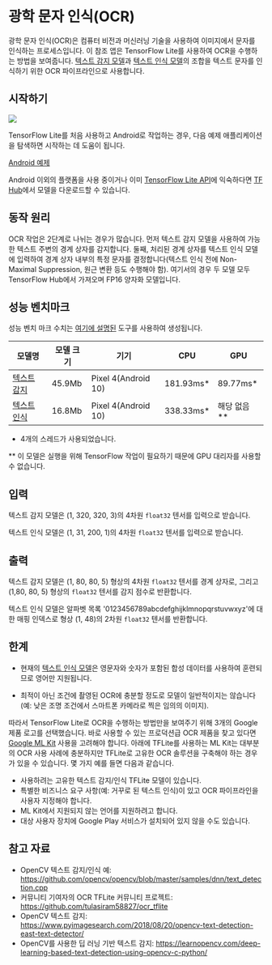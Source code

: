 # 광학 문자 인식(OCR)

광학 문자 인식(OCR)은 컴퓨터 비전과 머신러닝 기술을 사용하여 이미지에서 문자를 인식하는 프로세스입니다. 이 참조 앱은 TensorFlow Lite를 사용하여 OCR을 수행하는 방법을 보여줍니다. [텍스트 감지 모델](https://tfhub.dev/sayakpaul/lite-model/east-text-detector/fp16/1)과 [텍스트 인식 모델](https://tfhub.dev/tulasiram58827/lite-model/keras-ocr/float16/2)의 조합을 텍스트 문자를 인식하기 위한 OCR 파이프라인으로 사용합니다.

## 시작하기


<img src="images/screenshot.gif" class="attempt-right" style="max-width: 300px">

TensorFlow Lite를 처음 사용하고 Android로 작업하는 경우, 다음 예제 애플리케이션을 탐색하면 시작하는 데 도움이 됩니다.

<a class="button button-primary" href="https://github.com/tensorflow/examples/tree/master/lite/examples/optical_character_recognition/android">Android 예제</a>

Android 이외의 플랫폼을 사용 중이거나 이미 [TensorFlow Lite API](https://www.tensorflow.org/api_docs/python/tf/lite)에 익숙하다면 [TF Hub](https://tfhub.dev/)에서 모델을 다운로드할 수 있습니다.

## 동작 원리

OCR 작업은 2단계로 나뉘는 경우가 많습니다. 먼저 텍스트 감지 모델을 사용하여 가능한 텍스트 주변의 경계 상자를 감지합니다. 둘째, 처리된 경계 상자를 텍스트 인식 모델에 입력하여 경계 상자 내부의 특정 문자를 결정합니다(텍스트 인식 전에 Non-Maximal Suppression, 원근 변환 등도 수행해야 함). 여기서의 경우 두 모델 모두 TensorFlow Hub에서 가져오며 FP16 양자화 모델입니다.

## 성능 벤치마크

성능 벤치 마크 수치는 [여기에 설명된](https://www.tensorflow.org/lite/performance/benchmarks) 도구를 사용하여 생성됩니다.

<table>
  <thead>
    <tr>
      <th>모델명</th>
      <th>모델 크기</th>
      <th>기기</th>
      <th>CPU</th>
      <th>GPU</th>
    </tr>
  </thead>
  <tr>
    <td><a href="https://tfhub.dev/sayakpaul/lite-model/east-text-detector/fp16/1">텍스트 감지</a></td>
    <td>45.9Mb</td>
     <td>Pixel 4(Android 10)</td>
     <td>181.93ms*</td>
     <td>89.77ms*</td>
  </tr>
  <tr>
    <td><a href="https://tfhub.dev/tulasiram58827/lite-model/keras-ocr/float16/2">텍스트 인식</a></td>
    <td>16.8Mb</td>
     <td>Pixel 4(Android 10)</td>
     <td>338.33ms*</td>
     <td>해당 없음**</td>
  </tr>
</table>

* 4개의 스레드가 사용되었습니다.

** 이 모델은 실행을 위해 TensorFlow 작업이 필요하기 때문에 GPU 대리자를 사용할 수 없습니다.

## 입력

텍스트 감지 모델은 (1, 320, 320, 3)의 4차원 `float32` 텐서를 입력으로 받습니다.

텍스트 인식 모델은 (1, 31, 200, 1)의 4차원 `float32` 텐서를 입력으로 받습니다.

## 출력

텍스트 감지 모델은 (1, 80, 80, 5) 형상의 4차원 `float32` 텐서를 경계 상자로, 그리고 (1,80, 80, 5) 형상의 `float32` 텐서를 감지 점수로 반환합니다.

텍스트 인식 모델은 알파벳 목록 '0123456789abcdefghijklmnopqrstuvwxyz'에 대한 매핑 인덱스로 형상 (1, 48)의 2차원 `float32` 텐서를 반환합니다.

## 한계

- 현재의 [텍스트 인식 모델](https://tfhub.dev/tulasiram58827/lite-model/keras-ocr/float16/2)은 영문자와 숫자가 포함된 합성 데이터를 사용하여 훈련되므로 영어만 지원됩니다.

- 최적이 아닌 조건에 촬영된 OCR에 충분할 정도로 모델이 일반적이지는 않습니다(예: 낮은 조명 조건에서 스마트폰 카메라로 찍은 임의의 이미지).

따라서 TensorFlow Lite로 OCR을 수행하는 방법만을 보여주기 위해 3개의 Google 제품 로고를 선택했습니다. 바로 사용할 수 있는 프로덕션급 OCR 제품을 찾고 있다면 [Google ML Kit](https://developers.google.com/ml-kit/vision/text-recognition) 사용을 고려해야 합니다. 아래에 TFLite를 사용하는 ML Kit는 대부분의 OCR 사용 사례에 충분하지만 TFLite로 고유한 OCR 솔루션을 구축해야 하는 경우가 있을 수 있습니다. 몇 가지 예를 들면 다음과 같습니다.

- 사용하려는 고유한 텍스트 감지/인식 TFLite 모델이 있습니다.
- 특별한 비즈니스 요구 사항(예: 거꾸로 된 텍스트 인식)이 있고 OCR 파이프라인을 사용자 지정해야 합니다.
- ML Kit에서 지원되지 않는 언어를 지원하려고 합니다.
- 대상 사용자 장치에 Google Play 서비스가 설치되어 있지 않을 수도 있습니다.

## 참고 자료

- OpenCV 텍스트 감지/인식 예: https://github.com/opencv/opencv/blob/master/samples/dnn/text_detection.cpp
- 커뮤니티 기여자의 OCR TFLite 커뮤니티 프로젝트: https://github.com/tulasiram58827/ocr_tflite
- OpenCV 텍스트 감지: https://www.pyimagesearch.com/2018/08/20/opencv-text-detection-east-text-detector/
- OpenCV를 사용한 딥 러닝 기반 텍스트 감지: https://learnopencv.com/deep-learning-based-text-detection-using-opencv-c-python/
